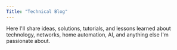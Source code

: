 ```yaml
---
Title: "Technical Blog"
---
```


Here I'll share ideas, solutions, tutorials, and lessons learned about technology, networks, home automation, AI, and anything else I'm passionate about.
